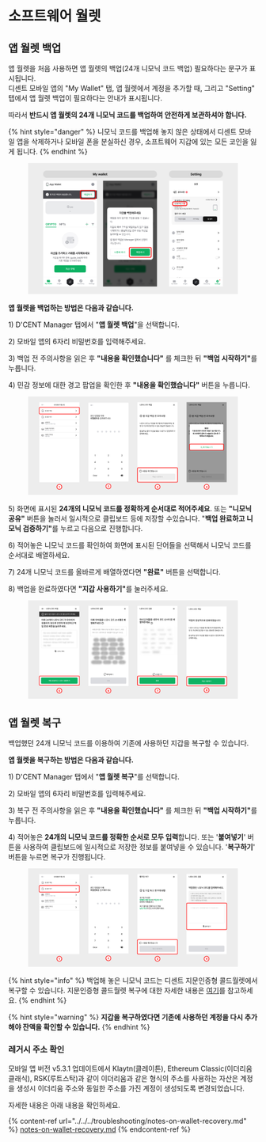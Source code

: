 # 소프트웨어 월렛

## 앱 월렛 백업

앱 월렛을 처음 사용하면 앱 월렛의 백업(24개 니모닉 코드 백업) 필요하다는 문구가 표시됩니다. \
디센트 모바일 앱의 "My Wallet" 탭, 앱 월렛에서 계정을 추가할 때, 그리고 "Setting" 탭에서 앱 월렛 백업이 필요하다는 안내가 표시됩니다.

따라서 **반드시 앱 월렛의 24개 니모닉 코드를 백업하여 안전하게 보관하셔야 합니다.**

{% hint style="danger" %}
니모닉 코드를 백업해 놓지 않은 상태에서 디센트 모바일 앱을 삭제하거나 모바일 폰을 분실하신 경우, 소프트웨어 지갑에 있는 모든 코인을 잃게 됩니다.
{% endhint %}

<figure><img src="../../../.gitbook/assets/1 (24).jpg" alt=""><figcaption></figcaption></figure>

**앱 월렛을 백업하는 방법은 다음과 같습니다.**

1\) D'CENT Manager 탭에서 "**앱 월렛 백업**"을 선택합니다.

2\) 모바일 앱의 6자리 비밀번호를 입력해주세요.

3\) 백업 전 주의사항을 읽은 후 **"내용을 확인했습니다"** 를 체크한 뒤 **"백업 시작하기"**&#xB97C; 누릅니다.

4\) 민감 정보에 대한 경고 팝업을 확인한 후 **"내용을 확인했습니다"** 버튼을 누릅니다.

<figure><img src="../../../.gitbook/assets/2 (22).jpg" alt=""><figcaption></figcaption></figure>

5\) 화면에 표시된 **24개의 니모닉 코드를 정확하게 순서대로 적어주세요**. 또는 **"니모닉 공유"** 버튼을 눌러서 일시적으로 클립보드 등에 저장할 수있습니다. "**백업 완료하고 니모닉 검증하기"**&#xB97C; 누르고 다음으로 진행합니다.&#x20;

6\) 적어놓은 니모닉 코드를 확인하여 화면에 표시된 단어들을 선택해서 니모닉 코드를 순서대로 배열하세요.

7\) 24개 니모닉 코드를 올바르게 배열하였다면 **"완료"** 버튼을 선택합니다.

8\) 백업을 완료하였다면 **"지갑 사용하기"**&#xB97C; 눌러주세요.

<figure><img src="../../../.gitbook/assets/3 (17).jpg" alt=""><figcaption></figcaption></figure>



## 앱 월렛 복구 <a href="#recover_appwallet" id="recover_appwallet"></a>

백업했던 24개 니모닉 코드를 이용하여 기존에 사용하던 지갑을 복구할 수 있습니다.



**앱 월렛을 복구하는 방법은 다음과 같습니다.**

1\) D'CENT Manager 탭에서 "**앱 월렛 복구**"를 선택합니다.

2\) 모바일 앱의 6자리 비밀번호를 입력해주세요.

3\) 복구 전 주의사항을 읽은 후 **"내용을 확인했습니다"** 를 체크한 뒤 **"백업 시작하기"**&#xB97C; 누릅니다.

4\) 적어놓은 **24개의 니모닉 코드를 정확한 순서로 모두 입력**합니다. 또는 '**붙여넣기**' 버튼을 사용하여 클립보드에 일시적으로 저장한 정보를 붙여넣을 수 있습니다. '**복구하기**' 버튼을 누르면 복구가 진행됩니다.

<figure><img src="../../../.gitbook/assets/4 (11).jpg" alt=""><figcaption></figcaption></figure>

{% hint style="info" %}
백업해 놓은 니모닉 코드는 디센트 지문인증형 콜드월렛에서 복구할 수 있습니다. 지문인증형 콜드월렛 복구에 대한 자세한 내용은 [여기](../../../biometric-wallet/recovery/)를 참고하세요.
{% endhint %}

{% hint style="warning" %}
**지갑을 복구하였다면 기존에 사용하던 계정을 다시 추가해야 잔액을 확인할 수 있습니다.**&#x20;
{% endhint %}

### 레거시 주소 확인

모바일 앱 버전 v5.3.1 업데이트에서 Klaytn(클레이튼), Ethereum Classic(이더리움 클래식), RSK(루트스탁)과 같이 이더리움과 같은 형식의 주소를 사용하는 자산은  계정을 생성시 이더리움 주소와 동일한 주소를 가진 계정이 생성되도록 변경되었습니다.&#x20;

자세한 내용은 아래 내용을 확인하세요.

{% content-ref url="../../../troubleshooting/notes-on-wallet-recovery.md" %}
[notes-on-wallet-recovery.md](../../../troubleshooting/notes-on-wallet-recovery.md)
{% endcontent-ref %}

